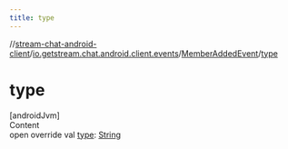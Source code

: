 ```yaml
---
title: type
---
```

//[stream-chat-android-client](../../../index.md)/[io.getstream.chat.android.client.events](../index.md)/[MemberAddedEvent](index.md)/[type](type.md)



# type  
[androidJvm]  
Content  
open override val [type](type.md): [String](https://kotlinlang.org/api/latest/jvm/stdlib/kotlin/-string/index.html)  



